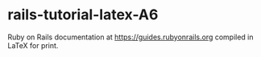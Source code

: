 rails-tutorial-latex-A6
=======================

Ruby on Rails documentation at https://guides.rubyonrails.org compiled in LaTeX for print. 